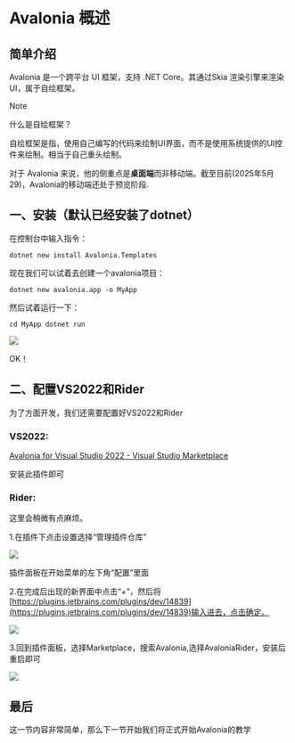 # Avalonia 概述

## 简单介绍

Avalonia 是一个跨平台 UI 框架，支持 .NET Core。其通过Skia 渲染引擎来渲染UI，属于自绘框架。

> [!NOTE]
> 什么是自绘框架？
> 
> 自绘框架是指，使用自己编写的代码来绘制UI界面，而不是使用系统提供的UI控件来绘制。相当于自己重头绘制。

对于 Avalonia 来说，他的侧重点是**桌面端**而非移动端。截至目前(2025年5月29)，Avalonia的移动端还处于预览阶段.

## **一、安装（默认已经安装了dotnet）**

在控制台中输入指令：

`dotnet new install Avalonia.Templates`

现在我们可以试着去创建一个avalonia项目：

`dotnet new avalonia.app -o MyApp`

然后试着运行一下：

`cd MyApp
dotnet run`

![](https://pic2.zhimg.com/80/v2-b10479918eb57ccd8fcf5e1c52da99f5_1440w.webp)

OK！

## **二、配置VS2022和Rider**

为了方面开发，我们还需要配置好VS2022和Rider

### **VS2022:**

[Avalonia for Visual Studio 2022 - Visual Studio Marketplace](https://link.zhihu.com/?target=https%3A//marketplace.visualstudio.com/items%3FitemName%3DAvaloniaTeam.AvaloniaVS)

安装此插件即可

### **Rider:**

这里会稍微有点麻烦。

1.在插件下点击设置选择“管理插件仓库”

![](https://pic3.zhimg.com/80/v2-461efcbef2543c596a53a951d9e46be2_1440w.webp)

插件面板在开始菜单的左下角“配置”里面

2.在完成后出现的新界面中点击“+”，然后将[https://plugins.jetbrains.com/plugins/dev/14839](https://plugins.jetbrains.com/plugins/dev/14839)输入进去，点击确定。

![](https://pic1.zhimg.com/80/v2-bab078cb3c118aca30cee1ae0cf99b5c_1440w.webp)

3.回到插件面板，选择Marketplace，搜索Avalonia,选择AvaloniaRider，安装后重启即可

![](https://pic3.zhimg.com/80/v2-039413a7a16058d5adca234acde11256_1440w.webp)

## **最后**

这一节内容非常简单，那么下一节开始我们将正式开始Avalonia的教学